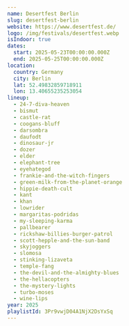 ```yaml
---
name: Desertfest Berlin
slug: desertfest-berlin
website: https://www.desertfest.de/
logo: /img/festivals/desertfest.webp
isIndoor: true
dates:
  start: 2025-05-23T00:00:00.000Z
  end: 2025-05-25T00:00:00.000Z
location:
  country: Germany
  city: Berlin
  lat: 52.49832859718911
  lon: 13.40655235253054
lineup:
  - 24-7-diva-heaven
  - bismut
  - castle-rat
  - coogans-bluff
  - darsombra
  - daufodt
  - dinosaur-jr
  - dozer
  - elder
  - elephant-tree
  - eyehategod
  - frankie-and-the-witch-fingers
  - green-milk-from-the-planet-orange
  - hippie-death-cult
  - kant
  - khan
  - lowrider
  - margaritas-podridas
  - my-sleeping-karma
  - pallbearer
  - rickshaw-billies-burger-patrol
  - scott-hepple-and-the-sun-band
  - skyjoggers
  - slomosa
  - stinking-lizaveta
  - temple-fang
  - the-devil-and-the-almighty-blues
  - the-hellacopters
  - the-mystery-lights
  - turbo-moses
  - wine-lips
year: 2025
playlistId: 3Pr9vwjD04A1NjX2DsYxSq
---
```

